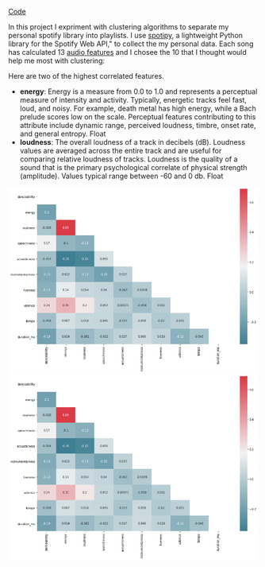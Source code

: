 [Code](https://github.com/John3Baskerville/SpotifyClustering/tree/main/Juypter%20Notebooks)

In this project I expriment with clustering algorithms to separate my personal spotify library into playlists. I use [spotipy](https://spotipy.readthedocs.io/en/2.18.0/), a lightweight Python library for the Spotify Web API," to collect the my personal data. Each song has calculated 13 [audio features](https://developer.spotify.com/discover/) and I chosee the 10 that I thought would help me most with clustering:

Here are two of the highest correlated features.

- **energy**: Energy is a measure from 0.0 to 1.0 and represents a perceptual measure of intensity and activity. Typically, energetic tracks feel fast, loud, and noisy. For example, death metal has high energy, while a Bach prelude scores low on the scale. Perceptual features contributing to this attribute include dynamic range, perceived loudness, timbre, onset rate, and general entropy.	Float
- **loudness**: The overall loudness of a track in decibels (dB). Loudness values are averaged across the entire track and are useful for comparing relative loudness of tracks. Loudness is the quality of a sound that is the primary psychological correlate of physical strength (amplitude). Values typical range between -60 and 0 db.	Float

![heatmap](https://github.com/John3Baskerville/SpotifyClustering/blob/main/Juypter%20Notebooks/projectImages/snsHeatmap.png)
<img src="https://github.com/John3Baskerville/SpotifyClustering/blob/main/Juypter%20Notebooks/projectImages/snsHeatmap.png?raw=true" alt="heatmap">
